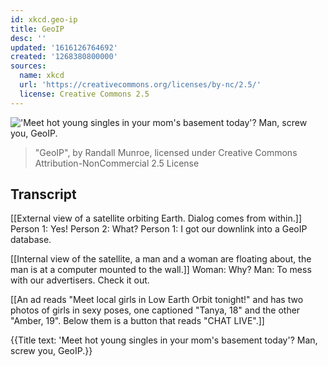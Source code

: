 ```yaml
---
id: xkcd.geo-ip
title: GeoIP
desc: ''
updated: '1616126764692'
created: '1268380800000'
sources:
  name: xkcd
  url: 'https://creativecommons.org/licenses/by-nc/2.5/'
  license: Creative Commons 2.5
---
```

!['Meet hot young singles in your mom's basement today'? Man, screw you, GeoIP.](https://imgs.xkcd.com/comics/geoip.png)
> "GeoIP", by Randall Munroe, licensed under Creative Commons Attribution-NonCommercial 2.5 License

## Transcript
[[External view of a satellite orbiting Earth. Dialog comes from within.]]
Person 1: Yes!
Person 2: What?
Person 1: I got our downlink into a GeoIP database.

[[Internal view of the satellite, a man and a woman are floating about, the man is at a computer mounted to the wall.]]
Woman: Why?
Man: To mess with our advertisers. Check it out.

[[An ad reads "Meet local girls in Low Earth Orbit tonight!" and has two photos of girls in sexy poses, one captioned "Tanya, 18" and the other "Amber, 19". Below them is a button that reads "CHAT LIVE".]]

{{Title text: 'Meet hot young singles in your mom's basement today'? Man, screw you, GeoIP.}}
